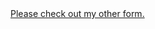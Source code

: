 <!DOCTYPE html>
<html>
<head>
<meta charset="UTf-8">
<meta name="viewport" conent="width=device-width, intitial-scale=1.0">
<meta http-equiv="x-ua-comatible" content="ie-edge">
<link rel="stylesheet" type="text/css" href="Style.css">
<a href="Forms.html">Please check out my other form.</a>

<title>Registration Form</title>


<form action="/Registration form.html" method="post">
    <script defer src="javaScript.test.txt">


</style>
</head>
<body>
  <div class="regform"><h1>Bio-Registration Form</h1></div> 
<div class="mane">
    <form>
<div id="name">

 <h2 class="name">Name</h2>
   <input class="firstname" type="text" name="first_name"><br>
   <label class="firstlabel">First Name</label>
<input class="lastname" type="text" name="last_name">
<label class="lastlabel">Last Name</label>
</div>

<h2 class="name">Email</h2>
<input class="email" type="text" name="phone">

<h2 class="name">Phone</h2>
<input class="code" type="text" name="area_code">
<label class="area-code">Area Code</label>
<input class="number" type="text" name="phone">
<label class="phone-number">Phone Number</label>

<div class="space">
    <label id="dropdown-label">Zodiac Sign</label><br>
    <select id="dropdown">
       <option vaue="Leo">Leo</option>
       <option vaue="Aquarius">Aquarius</option>
           <option vaue="Sagittarius">Sagittarius</option>
           <option vaue="Gemini">Geminin</option>
           <option vaue="Pisces">Pisces</option>
           <option vaue="Virgos">Virgos</option>
           <option vaue="Cancer">Cancer</option>
           <option vaue="Taurus">Taurus</option>
           <option vaue="Scorpio">Scorpio</option>
           <option vaue="Aries">Aries</option>
           <option vaue="Libra">Libra</option>
           <option vaue="Capricorn">Capricorn</option>
    </select><br>
<div>




    <div class="space">
        <label id="Bio"></label><br>
        </div>
        <div class="space-sect">
            <textarea class="text-area"></textarea><br>
        </div>

<div>
    
    <input type="submit" value="Submit">
    </div>

    </form>


















</script>



</body>
</html>
